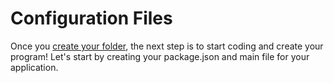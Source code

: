 # Configuration Files
Once you [create your folder](https://www.youtube.com/watch?v=l6Y6yDkLAEc), the next step is to start coding and create your program! Let's start by creating your package.json and main file for your application.

